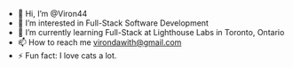 - 👋 Hi, I’m @Viron44
- 👀 I’m interested in Full-Stack Software Development
- 🌱 I’m currently learning Full-Stack at Lighthouse Labs in Toronto, Ontario
- 📫 How to reach me virondawith@gmail.com
- ⚡ Fun fact: I love cats a lot.




